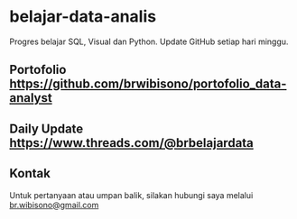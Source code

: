 # belajar-data-analis
Progres belajar SQL, Visual dan Python.
Update GitHub setiap hari minggu.

## Portofolio https://github.com/brwibisono/portofolio_data-analyst
## Daily Update https://www.threads.com/@brbelajardata
## Kontak
Untuk pertanyaan atau umpan balik, silakan hubungi saya melalui br.wibisono@gmail.com

